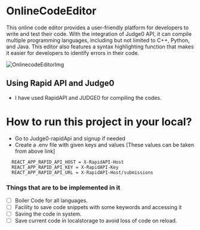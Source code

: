 # OnlineCodeEditor

This online code editor provides a user-friendly platform for developers to write and test their code. With the integration of Judge0 API, it can compile multiple programming languages, including but not limited to C++, Python, and Java. This editor also features a syntax highlighting function that makes it easier for developers to identify errors in their code.

![OnlinecodeEditorImg](https://user-images.githubusercontent.com/87926095/228811524-cf86881e-af18-49fd-9b61-9b97f8f7d23b.png)

## Using Rapid API and Judge0 
- I have used RapidAPI and JUDGE0 for compiling the codes.


# How to run this project in your local?
<ul>
<li>
Go to Judge0-rapidApi and signup if needed</li>
<li>
Create a .env file with given keys and values [These values can be taken from above link]</li>
</ul>

```env
  REACT_APP_RAPID_API_HOST = X-RapidAPI-Host
  REACT_APP_RAPID_API_KEY = X-RapidAPI-Key
  REACT_APP_RAPID_API_URL = X-RapidAPI-Host/submissions
```

### Things that are to be implemented in it
- [ ] Boiler Code for all languages.
- [ ] Facility to save code snippets with some keywords and accessing it
- [ ] Saving the code in system.
- [ ] Save current code in localstorage to avoid loss of code on reload.
